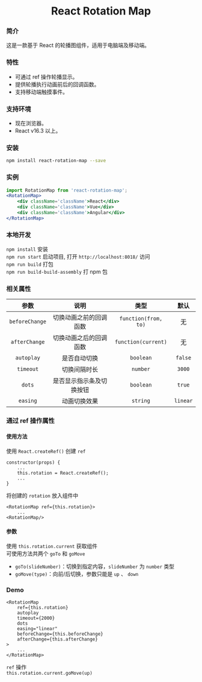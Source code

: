 <h1 align="center">React Rotation Map</h1>

### 简介

这是一款基于 React 的轮播图组件，适用于电脑端及移动端。

### 特性

- 可通过 ref 操作轮播显示。
- 提供轮播执行动画前后的回调函数。
- 支持移动端触摸事件。

### 支持环境

* 现在浏览器。
* React v16.3 以上。

### 安装

```bash
npm install react-rotation-map --save
```

### 实例

```jsx
import RotationMap from 'react-rotation-map';
<RotationMap>
    <div className='className'>React</div>
    <div className='className'>Vue</div>
    <div className='className'>Angular</div>
</RotationMap>
```

### 本地开发

`npm install` 安装 <br>
`npm run start` 启动项目, 打开 `http://localhost:8018/` 访问 <br>
`npm run build` 打包 <br>
`npm run build-build-assembly` 打 npm 包 <br>

### 相关属性

参数|说明|类型|默认
:--:|:--:|:--:|:--:
`beforeChange`|切换动画之前的回调函数|`function(from, to)`|无
`afterChange`|切换动画之后的回调函数|`function(current)`|无
`autoplay`|是否自动切换|`boolean`|`false`
`timeout`|切换间隔时长|`number`|`3000`
`dots`|是否显示指示条及切换按钮|`boolean`|`true`
`easing`|动画切换效果|`string`|`linear`

### 通过 ref 操作属性

#### 使用方法

使用 `React.createRef()` 创建 `ref`

```
constructor(props) {
    ...
    this.rotation = React.createRef();
    ...
}
```

将创建的 `rotation` 放入组件中 

```
<RotationMap ref={this.rotation}>
    ...
<RotationMap/>
```

#### 参数

使用 `this.rotation.current` 获取组件 <br>
可使用方法共两个 `goTo` 和 `goMove` <br>

- `goTo(slideNumber)`：切换到指定内容，`slideNumber` 为 `number` 类型 
- `goMove(type)`：向前/后切换，参数只能是 `up` 、 `down`

### Demo

```
<RotationMap
    ref={this.rotation}
    autoplay
    timeout={2000}
    dots
    easing="linear"
    beforeChange={this.beforeChange}
    afterChange={this.afterChange}
>
    ...
</RotationMap>
```

`ref` 操作 <br>
`this.rotation.current.goMove(up)`
